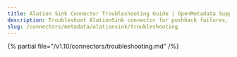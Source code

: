 ```yaml
---
title: Alation Sink Connector Troubleshooting Guide | OpenMetadata Support
description: Troubleshoot AlationSink connector for pushback failures, API errors, or term mismatch.
slug: /connectors/metadata/alationsink/troubleshooting
---
```


{% partial file="/v1.10/connectors/troubleshooting.md" /%}
